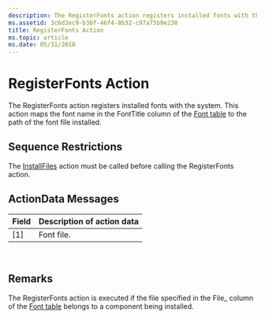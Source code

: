 ```yaml
---
description: The RegisterFonts action registers installed fonts with the system. This action maps the font name in the FontTitle column of the Font table to the path of the font file installed.
ms.assetid: 3c6d3ec9-b36f-46f4-8b32-c97a75b9e238
title: RegisterFonts Action
ms.topic: article
ms.date: 05/31/2018
---
```


# RegisterFonts Action

The RegisterFonts action registers installed fonts with the system. This action maps the font name in the FontTitle column of the [Font table](font-table.md) to the path of the font file installed.

## Sequence Restrictions

The [InstallFiles](installfiles-action.md) action must be called before calling the RegisterFonts action.

## ActionData Messages



| Field | Description of action data |
|-------|----------------------------|
| \[1\] | Font file.                 |



 

## Remarks

The RegisterFonts action is executed if the file specified in the File\_ column of the [Font table](font-table.md) belongs to a component being installed.

 

 



